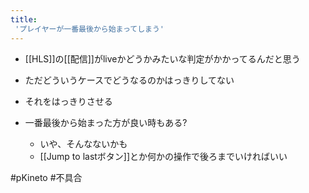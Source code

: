 ```yaml
---
title:
 'プレイヤーが一番最後から始まってしまう'
---
```


- [[HLS]]の[[配信]]がliveかどうかみたいな判定がかかってるんだと思う
- ただどういうケースでどうなるのかはっきりしてない

- それをはっきりさせる
- 一番最後から始まった方が良い時もある?
    - いや、そんなないかも
    - [[Jump to lastボタン]]とか何かの操作で後ろまでいければいい

#pKineto #不具合
